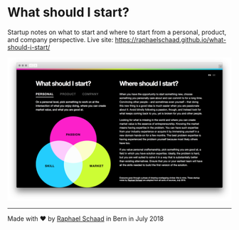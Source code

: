 # What should I start?
Startup notes on what to start and where to start from a personal, product, and company perspective. Live site: https://raphaelschaad.github.io/what-should-i-start/

![What should I start? screenshot](what-should-i-start-screenshot.png?raw=true)

---
Made with ♥︎ by [Raphael Schaad](https://twitter.com/raphaelschaad) in Bern in July 2018
